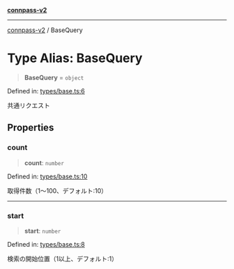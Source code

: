 [**connpass-v2**](../README.md)

***

[connpass-v2](../globals.md) / BaseQuery

# Type Alias: BaseQuery

> **BaseQuery** = `object`

Defined in: [types/base.ts:6](https://github.com/ryohidaka/node-connpass/blob/667a81904c823d7acdccd711ac157ba06085425b/src/types/base.ts#L6)

共通リクエスト

## Properties

### count

> **count**: `number`

Defined in: [types/base.ts:10](https://github.com/ryohidaka/node-connpass/blob/667a81904c823d7acdccd711ac157ba06085425b/src/types/base.ts#L10)

取得件数（1〜100、デフォルト:10）

***

### start

> **start**: `number`

Defined in: [types/base.ts:8](https://github.com/ryohidaka/node-connpass/blob/667a81904c823d7acdccd711ac157ba06085425b/src/types/base.ts#L8)

検索の開始位置（1以上、デフォルト:1）
